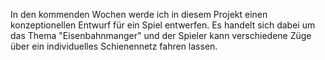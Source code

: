 In den kommenden Wochen werde ich in diesem Projekt einen konzeptionellen 
Entwurf für ein Spiel entwerfen. Es handelt sich dabei um das Thema "Eisenbahnmanger"
und der Spieler kann verschiedene Züge über ein individuelles Schienennetz fahren lassen.
